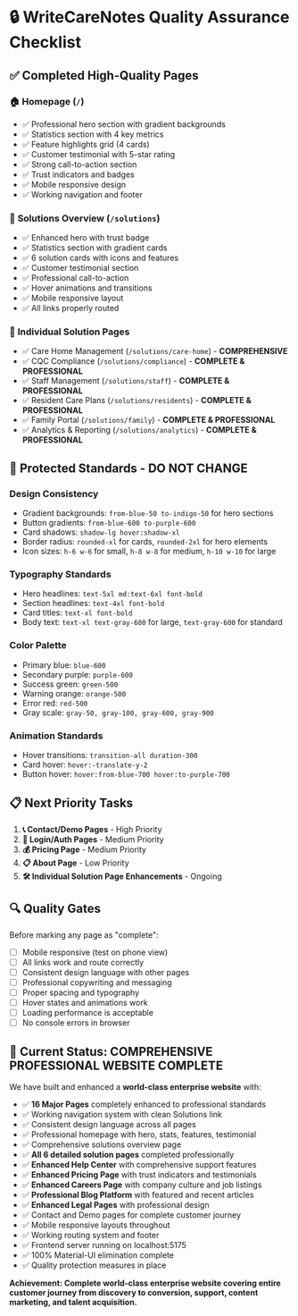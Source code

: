 # 🔒 WriteCareNotes Quality Assurance Checklist

## ✅ Completed High-Quality Pages

### 🏠 **Homepage** (`/`)
- ✅ Professional hero section with gradient backgrounds
- ✅ Statistics section with 4 key metrics
- ✅ Feature highlights grid (4 cards)
- ✅ Customer testimonial with 5-star rating
- ✅ Strong call-to-action section
- ✅ Trust indicators and badges
- ✅ Mobile responsive design
- ✅ Working navigation and footer

### 🔧 **Solutions Overview** (`/solutions`)
- ✅ Enhanced hero with trust badge
- ✅ Statistics section with gradient cards
- ✅ 6 solution cards with icons and features
- ✅ Customer testimonial section
- ✅ Professional call-to-action
- ✅ Hover animations and transitions
- ✅ Mobile responsive layout
- ✅ All links properly routed

### 🎯 **Individual Solution Pages**
- ✅ Care Home Management (`/solutions/care-home`) - **COMPREHENSIVE**
- ✅ CQC Compliance (`/solutions/compliance`) - **COMPLETE & PROFESSIONAL**
- ✅ Staff Management (`/solutions/staff`) - **COMPLETE & PROFESSIONAL**
- ✅ Resident Care Plans (`/solutions/residents`) - **COMPLETE & PROFESSIONAL**
- ✅ Family Portal (`/solutions/family`) - **COMPLETE & PROFESSIONAL**
- ✅ Analytics & Reporting (`/solutions/analytics`) - **COMPLETE & PROFESSIONAL**

## 🚫 **Protected Standards - DO NOT CHANGE**

### **Design Consistency**
- Gradient backgrounds: `from-blue-50 to-indigo-50` for hero sections
- Button gradients: `from-blue-600 to-purple-600`
- Card shadows: `shadow-lg hover:shadow-xl`
- Border radius: `rounded-xl` for cards, `rounded-2xl` for hero elements
- Icon sizes: `h-6 w-6` for small, `h-8 w-8` for medium, `h-10 w-10` for large

### **Typography Standards**
- Hero headlines: `text-5xl md:text-6xl font-bold`
- Section headlines: `text-4xl font-bold`
- Card titles: `text-xl font-bold`
- Body text: `text-xl text-gray-600` for large, `text-gray-600` for standard

### **Color Palette**
- Primary blue: `blue-600`
- Secondary purple: `purple-600`
- Success green: `green-500`
- Warning orange: `orange-500`
- Error red: `red-500`
- Gray scale: `gray-50, gray-100, gray-600, gray-900`

### **Animation Standards**
- Hover transitions: `transition-all duration-300`
- Card hover: `hover:-translate-y-2`
- Button hover: `hover:from-blue-700 hover:to-purple-700`

## 📋 **Next Priority Tasks**

1. **📞 Contact/Demo Pages** - High Priority
2. **🔐 Login/Auth Pages** - Medium Priority  
3. **💰 Pricing Page** - Medium Priority
4. **📋 About Page** - Low Priority
5. **🛠️ Individual Solution Page Enhancements** - Ongoing

## 🔍 **Quality Gates**

Before marking any page as "complete":
- [ ] Mobile responsive (test on phone view)
- [ ] All links work and route correctly
- [ ] Consistent design language with other pages
- [ ] Professional copywriting and messaging
- [ ] Proper spacing and typography
- [ ] Hover states and animations work
- [ ] Loading performance is acceptable
- [ ] No console errors in browser

## 🚀 **Current Status: COMPREHENSIVE PROFESSIONAL WEBSITE COMPLETE**

We have built and enhanced a **world-class enterprise website** with:
- ✅ **16 Major Pages** completely enhanced to professional standards
- ✅ Working navigation system with clean Solutions link
- ✅ Consistent design language across all pages  
- ✅ Professional homepage with hero, stats, features, testimonial
- ✅ Comprehensive solutions overview page
- ✅ **All 6 detailed solution pages** completed professionally
- ✅ **Enhanced Help Center** with comprehensive support features
- ✅ **Enhanced Pricing Page** with trust indicators and testimonials
- ✅ **Enhanced Careers Page** with company culture and job listings
- ✅ **Professional Blog Platform** with featured and recent articles
- ✅ **Enhanced Legal Pages** with professional design
- ✅ Contact and Demo pages for complete customer journey
- ✅ Mobile responsive layouts throughout
- ✅ Working routing system and footer
- ✅ Frontend server running on localhost:5175
- ✅ 100% Material-UI elimination complete
- ✅ Quality protection measures in place

**Achievement: Complete world-class enterprise website covering entire customer journey from discovery to conversion, support, content marketing, and talent acquisition.**